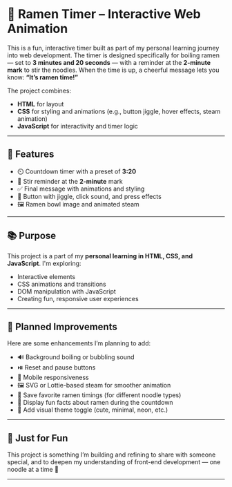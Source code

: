 # 🍜 Ramen Timer – Interactive Web Animation

This is a fun, interactive timer built as part of my personal learning journey into web development. The timer is designed specifically for boiling ramen — set to **3 minutes and 20 seconds** — with a reminder at the **2-minute mark** to stir the noodles. When the time is up, a cheerful message lets you know: **“It’s ramen time!”**

The project combines:

- **HTML** for layout  
- **CSS** for styling and animations (e.g., button jiggle, hover effects, steam animation)  
- **JavaScript** for interactivity and timer logic  

---

## 🔧 Features

- ⏲️ Countdown timer with a preset of **3:20**  
- 🍜 Stir reminder at the **2-minute** mark  
- ✅ Final message with animations and styling  
- 🔘 Button with jiggle, click sound, and press effects  
- 🖼️ Ramen bowl image and animated steam  

---

## 📚 Purpose

This project is a part of my **personal learning in HTML, CSS, and JavaScript**. I'm exploring:

- Interactive elements  
- CSS animations and transitions  
- DOM manipulation with JavaScript  
- Creating fun, responsive user experiences  

---

## 🌱 Planned Improvements

Here are some enhancements I’m planning to add:

- 🔊 Background boiling or bubbling sound  
- ⏯️ Reset and pause buttons  
- 📱 Mobile responsiveness  
- 🖼️ SVG or Lottie-based steam for smoother animation  
- 💾 Save favorite ramen timings (for different noodle types)  
- 💬 Display fun facts about ramen during the countdown  
- 🎨 Add visual theme toggle (cute, minimal, neon, etc.)

---

## 🤝 Just for Fun

This project is something I’m building and refining to share with someone special, and to deepen my understanding of front-end development — one noodle at a time 🍥

---
